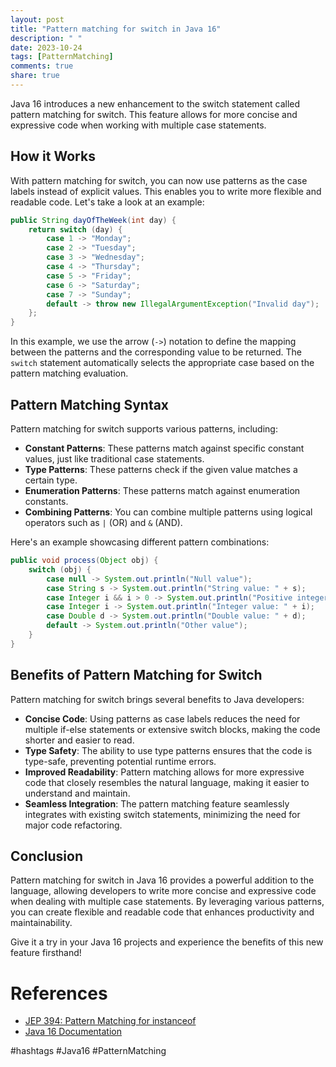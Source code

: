 ```yaml
---
layout: post
title: "Pattern matching for switch in Java 16"
description: " "
date: 2023-10-24
tags: [PatternMatching]
comments: true
share: true
---
```


Java 16 introduces a new enhancement to the switch statement called pattern matching for switch. This feature allows for more concise and expressive code when working with multiple case statements.

## How it Works

With pattern matching for switch, you can now use patterns as the case labels instead of explicit values. This enables you to write more flexible and readable code. Let's take a look at an example:

```java
public String dayOfTheWeek(int day) {
    return switch (day) {
        case 1 -> "Monday";
        case 2 -> "Tuesday";
        case 3 -> "Wednesday";
        case 4 -> "Thursday";
        case 5 -> "Friday";
        case 6 -> "Saturday";
        case 7 -> "Sunday";
        default -> throw new IllegalArgumentException("Invalid day");
    };
}
```

In this example, we use the arrow (`->`) notation to define the mapping between the patterns and the corresponding value to be returned. The `switch` statement automatically selects the appropriate case based on the pattern matching evaluation.

## Pattern Matching Syntax

Pattern matching for switch supports various patterns, including:

- **Constant Patterns**: These patterns match against specific constant values, just like traditional case statements.
- **Type Patterns**: These patterns check if the given value matches a certain type.
- **Enumeration Patterns**: These patterns match against enumeration constants.
- **Combining Patterns**: You can combine multiple patterns using logical operators such as `|` (OR) and `&` (AND).

Here's an example showcasing different pattern combinations:

```java
public void process(Object obj) {
    switch (obj) {
        case null -> System.out.println("Null value");
        case String s -> System.out.println("String value: " + s);
        case Integer i && i > 0 -> System.out.println("Positive integer: " + i);
        case Integer i -> System.out.println("Integer value: " + i);
        case Double d -> System.out.println("Double value: " + d);
        default -> System.out.println("Other value");
    }
}
```

## Benefits of Pattern Matching for Switch

Pattern matching for switch brings several benefits to Java developers:

- **Concise Code**: Using patterns as case labels reduces the need for multiple if-else statements or extensive switch blocks, making the code shorter and easier to read.
- **Type Safety**: The ability to use type patterns ensures that the code is type-safe, preventing potential runtime errors.
- **Improved Readability**: Pattern matching allows for more expressive code that closely resembles the natural language, making it easier to understand and maintain.
- **Seamless Integration**: The pattern matching feature seamlessly integrates with existing switch statements, minimizing the need for major code refactoring.

## Conclusion

Pattern matching for switch in Java 16 provides a powerful addition to the language, allowing developers to write more concise and expressive code when dealing with multiple case statements. By leveraging various patterns, you can create flexible and readable code that enhances productivity and maintainability.

Give it a try in your Java 16 projects and experience the benefits of this new feature firsthand!

# References
- [JEP 394: Pattern Matching for instanceof](https://openjdk.java.net/jeps/394)
- [Java 16 Documentation](https://docs.oracle.com/en/java/javase/16/)

#hashtags
#Java16 #PatternMatching